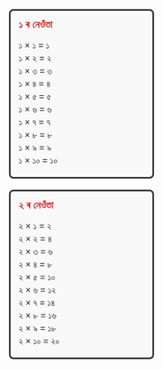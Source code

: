 <style>
  .neuta-container {
    display: flex;
    flex-wrap: wrap;
    gap: 20px;
    justify-content: center;
  }

  .neuta-box {
    border: 3px solid #333;
    padding: 15px;
    width: 45%;
    border-radius: 8px;
    font-family: sans-serif;
    background-color: #f9f9f9;
  }

  .neuta-box h3 {
    margin-top: 0;
    color: #d32f2f;
    font-size: 18px;
  }

  .neuta-box p {
    margin: 5px 0;
    font-size: 16px;
  }

  @media (max-width: 600px) {
    .neuta-box {
      width: 100%;
    }
  }
</style>

<div class="neuta-container">

  <!-- Box ১ -->
  <div class="neuta-box">
    <h3>১ ৰ নেওঁতা</h3>
    <p>১ × ১ = ১</p>
    <p>১ × ২ = ২</p>
    <p>১ × ৩ = ৩</p>
    <p>১ × ৪ = ৪</p>
    <p>১ × ৫ = ৫</p>
    <p>১ × ৬ = ৬</p>
    <p>১ × ৭ = ৭</p>
    <p>১ × ৮ = ৮</p>
    <p>১ × ৯ = ৯</p>
    <p>১ × ১০ = ১০</p>
  </div>

  <!-- Box ২ -->
  <div class="neuta-box">
    <h3>২ ৰ নেওঁতা</h3>
    <p>২ × ১ = ২</p>
    <p>২ × ২ = ৪</p>
    <p>২ × ৩ = ৬</p>
    <p>২ × ৪ = ৮</p>
    <p>২ × ৫ = ১০</p>
    <p>২ × ৬ = ১২</p>
    <p>২ × ৭ = ১৪</p>
    <p>২ × ৮ = ১৬</p>
    <p>২ × ৯ = ১৮</p>
    <p>২ × ১০ = ২০</p>
  </div>

</div>
